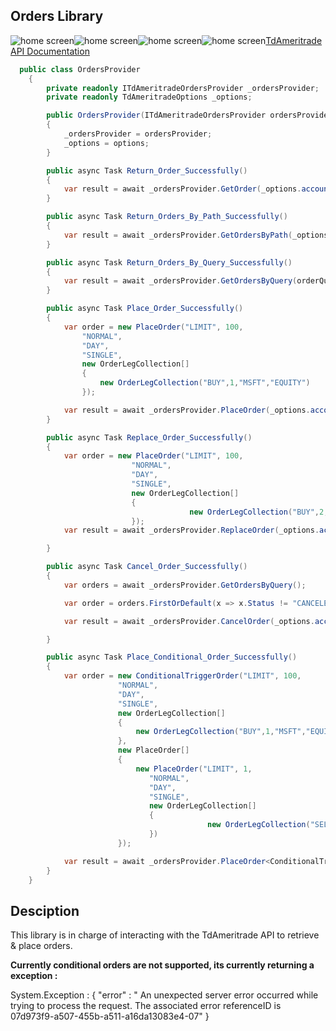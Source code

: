 ## Orders Library

<img src="https://img.shields.io/github/issues/ucrengineer/TraderShop.Financials"
    alt = "home screen"
    style = "float: left"/>
<img src="https://img.shields.io/github/forks/ucrengineer/TraderShop.Financials"
    alt = "home screen"
    style = "float: left"/>
<img src="https://img.shields.io/github/stars/ucrengineer/TraderShop.Financials"
    alt = "home screen"
    style = "float: left"/>
<img src="https://img.shields.io/github/license/ucrengineer/TraderShop.Financials.TdAmeritrade"
    alt = "home screen"
    style = "float: left"/>

[TdAmeritrade API Documentation](https://developer.tdameritrade.com/account-access/apis "TdAmeritrade's API Documentation")

```csharp
  public class OrdersProvider
    {
        private readonly ITdAmeritradeOrdersProvider _ordersProvider;
        private readonly TdAmeritradeOptions _options;

        public OrdersProvider(ITdAmeritradeOrdersProvider ordersProvider, TdAmeritradeOptions options)
        {
            _ordersProvider = ordersProvider;
            _options = options;
        }

        public async Task Return_Order_Successfully()
        {
            var result = await _ordersProvider.GetOrder(_options.account_number, "5408819438");
        }

        public async Task Return_Orders_By_Path_Successfully()
        {
            var result = await _ordersProvider.GetOrdersByPath(_options.account_number, orderQuery: new OrderQuery { FromEnteredTime = DateTime.Now.AddYears(-10) });
        }

        public async Task Return_Orders_By_Query_Successfully()
        {
            var result = await _ordersProvider.GetOrdersByQuery(orderQuery: new OrderQuery() { FromEnteredTime = DateTime.Now.AddYears(-1) });
        }

        public async Task Place_Order_Successfully()
        {
            var order = new PlaceOrder("LIMIT", 100,
                "NORMAL",
                "DAY",
                "SINGLE",
                new OrderLegCollection[]
                {
                    new OrderLegCollection("BUY",1,"MSFT","EQUITY")
                });

            var result = await _ordersProvider.PlaceOrder(_options.account_number, order);
        }

        public async Task Replace_Order_Successfully()
        {
            var order = new PlaceOrder("LIMIT", 100,
                           "NORMAL",
                           "DAY",
                           "SINGLE",
                           new OrderLegCollection[]
                           {
                                        new OrderLegCollection("BUY",2,"MSFT","EQUITY")
                           });
            var result = await _ordersProvider.ReplaceOrder(_options.account_number, "5586319823", order);

        }

        public async Task Cancel_Order_Successfully()
        {
            var orders = await _ordersProvider.GetOrdersByQuery();

            var order = orders.FirstOrDefault(x => x.Status != "CANCELED");

            var result = await _ordersProvider.CancelOrder(_options.account_number, order.OrderId.ToString());

        }

        public async Task Place_Conditional_Order_Successfully()
        {
            var order = new ConditionalTriggerOrder("LIMIT", 100,
                        "NORMAL",
                        "DAY",
                        "SINGLE",
                        new OrderLegCollection[]
                        {
                            new OrderLegCollection("BUY",1,"MSFT","EQUITY")
                        },
                        new PlaceOrder[]
                        {
                            new PlaceOrder("LIMIT", 1,
                               "NORMAL",
                               "DAY",
                               "SINGLE",
                               new OrderLegCollection[]
                               {
                                            new OrderLegCollection("SELL",1,"MSFT","EQUITY")
                               })
                        });

            var result = await _ordersProvider.PlaceOrder<ConditionalTriggerOrder>(_options.account_number, order);
        }
    }
```

## Desciption

This library is in charge of interacting with the TdAmeritrade API to retrieve & place orders.

__Currently conditional orders are not supported, its currently returning a exception :__

System.Exception : {
  "error" : " An unexpected server error occurred while trying to process the request. The associated error referenceID is 07d973f9-a507-455b-a511-a16da13083e4-07"
}
